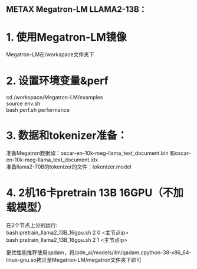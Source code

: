 ## METAX Megatron-LM LLAMA2-13B：

# 1. 使用Megatron-LM镜像  
Megatron-LM在/workspace文件夹下  

# 2. 设置环境变量&perf  
cd /workspace/Megatron-LM/examples  
source env.sh  
bash perf.sh performance  

# 3. 数据和tokenizer准备：
准备Megatron数据如：oscar-en-10k-meg-llama_text_document.bin 和oscar-en-10k-meg-llama_text_document.idx  
准备llama2-70B的tokenizer的文件：tokenizer.model  

# 4.  2机16卡pretrain 13B 16GPU（不加载模型）  

在2个节点上分别运行:   
bash pretrain_llama2_13B_16gpu.sh 2 0 <主节点ip>    
bash pretrain_llama2_13B_16gpu.sh 2 1 <主节点ip>    

更优性能推荐使用qadam，将/pde_ai/models/llm/qadam.cpython-38-x86_64-linux-gnu.so拷贝至Megatron-LM/megatron文件夹下即可
